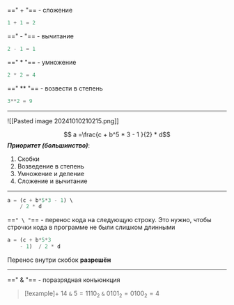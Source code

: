 ==" + "== - сложение
```py
1 + 1 = 2
```
==" - "== - вычитание
```py
2 - 1 = 1
```
==" * "== - умножение
```py
2 * 2 = 4
```
==" ** "== - возвести в степень
```py
3**2 = 9
```

---

![[Pasted image 20241010210215.png]]

$$ a =\frac{c + b^5 * 3 - 1 }{2} * d$$
***Приоритет (большинство)***:
1) Скобки
2) Возведение в степень
3) Умножение и деление
4) Сложение и вычитание
---

```python
a = (c + b*5*3 - 1) \  
    / 2 * d
```
==`" \ "`==  - перенос кода на следующую строку. Это нужно, чтобы строчки кода в программе не были слишком длинными

```python
a = (c + b*5*3 
	- 1)  / 2 * d
```
Перенос внутри скобок **разрешён**

---

==" & "== - поразрядная конъюнкция
> [!example]+ 
> $14$ `&` $5 = 1110_2$ `&` $0101_2 = 0100_2 = 4$